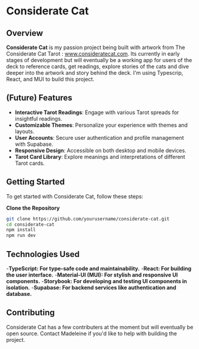 # Considerate Cat

## Overview

**Considerate Cat** is my passion project being built with artwork from The Considerate Cat Tarot : www.consideratecat.com. Its currently in early stages of development but will eventually be a working app for users of the deck to reference cards, get readings, explore stories of the cats and dive deeper into the artwork and story behind the deck. I'm using Typescrip, React, and MUI to build this project.

## (Future) Features

- **Interactive Tarot Readings**: Engage with various Tarot spreads for insightful readings.
- **Customizable Themes**: Personalize your experience with themes and layouts.
- **User Accounts**: Secure user authentication and profile management with Supabase.
- **Responsive Design**: Accessible on both desktop and mobile devices.
- **Tarot Card Library**: Explore meanings and interpretations of different Tarot cards.

## Getting Started

To get started with Considerate Cat, follow these steps:

**Clone the Repository**

```bash
git clone https://github.com/yourusername/considerate-cat.git
cd considerate-cat
npm install
npm run dev
```

## Technologies Used

-**TypeScript: For type-safe code and maintainability.** -**React: For building the user interface.** -**Material-UI (MUI): For stylish and responsive UI components.** -**Storybook: For developing and testing UI components in isolation.** -**Supabase: For backend services like authentication and database.**

## Contributing

Considerate Cat has a few contributers at the moment but will eventually be open source. Contact Madeleine if you'd like to help with building the project.
